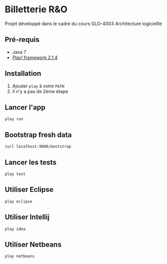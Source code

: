 # Billetterie R&O

Projet développé dans le cadre du cours GLO-4003 Architecture logiciellle

## Pré-requis
* Java 7
* [Play! framework 2.1.4](http://www.playframework.com/download)

## Installation

1. Ajouter `play` à votre `PATH`
2. Il n'y a pas de 2ème étape

## Lancer l'app
    play run

## Bootstrap fresh data
    curl localhost:9000/bootstrap

## Lancer les tests
    play test

## Utiliser Eclipse
    play eclipse

## Utiliser Intellij
    play idea

## Utiliser Netbeans
    play netbeans
